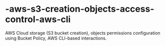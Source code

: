 # -aws-s3-creation-objects-access-control-aws-cli
AWS Cloud storage (S3 bucket creation), objects permissions configuration using Bucket Policy, AWS CLI-based interactions.
